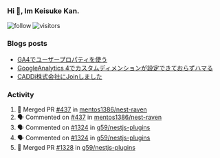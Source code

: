 ### Hi 👋, Im Keisuke Kan.

<!--
**9renpoto/9renpoto** is a ✨ _special_ ✨ repository because its `README.md` (this file) appears on your GitHub profile.

Here are some ideas to get you started:

- 🔭 I’m currently working on ...
- 🌱 I’m currently learning ...
- 👯 I’m looking to collaborate on ...
- 🤔 I’m looking for help with ...
- 💬 Ask me about ...
- 📫 How to reach me: ...
- 😄 Pronouns: ...
- ⚡ Fun fact: ...
-->

![follow](https://img.shields.io/github/followers/9renpoto?label=Follow&style=social)
![visitors](https://komarev.com/ghpvc/?username=9renpoto&label=Profile%20views&color=0e75b6&style=flat)

### Blogs posts

<!-- BLOG-POST-LIST:START -->
- [GA4でユーザープロパティを使う](https://9renpoto.dev/2021/02/21/google-analytics-4-user-properties/)
- [GoogleAnalytics 4でカスタムディメンションが設定できておらずハマる](https://9renpoto.dev/2021/02/13/google-analytics-4/)
- [CADDi株式会社にJoinしました](https://9renpoto.dev/2020/12/05/join/)
<!-- BLOG-POST-LIST:END -->

### Activity

<!--START_SECTION:activity-->
1. 🎉 Merged PR [#437](https://github.com/mentos1386/nest-raven/pull/437) in [mentos1386/nest-raven](https://github.com/mentos1386/nest-raven)
2. 🗣 Commented on [#437](https://github.com/mentos1386/nest-raven/issues/437) in [mentos1386/nest-raven](https://github.com/mentos1386/nest-raven)
3. 🗣 Commented on [#1324](https://github.com/g59/nestjs-plugins/issues/1324) in [g59/nestjs-plugins](https://github.com/g59/nestjs-plugins)
4. 🗣 Commented on [#1324](https://github.com/g59/nestjs-plugins/issues/1324) in [g59/nestjs-plugins](https://github.com/g59/nestjs-plugins)
5. 🎉 Merged PR [#1328](https://github.com/g59/nestjs-plugins/pull/1328) in [g59/nestjs-plugins](https://github.com/g59/nestjs-plugins)
<!--END_SECTION:activity-->

<!--START_SECTION:waka-->
<!--END_SECTION:waka-->